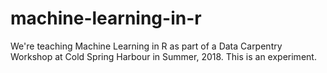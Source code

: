 # machine-learning-in-r
We're teaching Machine Learning in R as part of a Data Carpentry Workshop at Cold Spring Harbour in Summer, 2018. This is an experiment.
